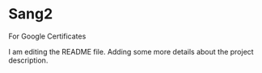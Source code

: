 # Sang2
For Google Certificates

I am editing the README file. Adding some more details about the project description.

